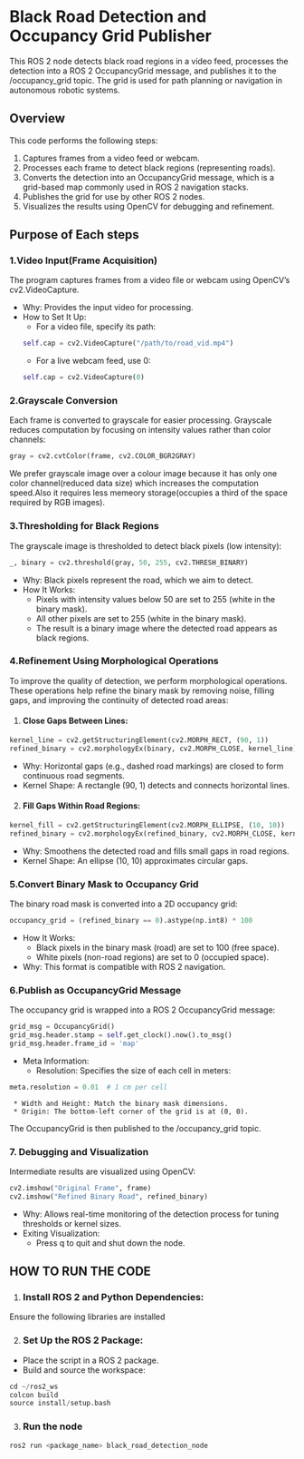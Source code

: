
# Black Road Detection and Occupancy Grid Publisher

This ROS 2 node detects black road regions in a video feed, processes the detection into a ROS 2 OccupancyGrid message, and publishes it to the /occupancy_grid topic. The grid is used for path planning or navigation in autonomous robotic systems.

## Overview
This code performs the following steps:

1. Captures frames from a video feed or webcam.
2. Processes each frame to detect black regions (representing roads).
3. Converts the detection into an OccupancyGrid message, which is a grid-based map commonly used in ROS 2 navigation stacks.
4. Publishes the grid for use by other ROS 2 nodes.
5. Visualizes the results using OpenCV for debugging and refinement.

## Purpose of Each steps
### 1.Video Input(Frame Acquisition)
The program captures frames from a video file or webcam using OpenCV’s cv2.VideoCapture.

* Why: Provides the input video for processing.
* How to Set It Up:
     * For a video file, specify its path:
     ```python
     self.cap = cv2.VideoCapture("/path/to/road_vid.mp4")

     ```
     * For a live webcam feed, use 0:
     ```python
     self.cap = cv2.VideoCapture(0)
     ```
### 2.Grayscale Conversion
Each frame is converted to grayscale for easier processing. Grayscale reduces computation by focusing on intensity values rather than color channels:
```python
gray = cv2.cvtColor(frame, cv2.COLOR_BGR2GRAY)

```
We prefer grayscale image over a colour image because it has only one color channel(reduced data size) which increases the computation speed.Also it requires less memeory storage(occupies a third of the space required by RGB images).
### 3.Thresholding for Black Regions
The grayscale image is thresholded to detect black pixels (low intensity):
```python
_, binary = cv2.threshold(gray, 50, 255, cv2.THRESH_BINARY)
```
* Why: Black pixels represent the road, which we aim to detect.
* How It Works:
     * Pixels with intensity values below 50 are set to 255 (white in the binary mask).
     * All other pixels are set to 255 (white in the binary mask).
     * The result is a binary image where the detected road appears as black regions.

### 4.Refinement Using Morphological Operations
To improve the quality of detection, we perform morphological operations. These operations help refine the binary mask by removing noise, filling gaps, and improving the continuity of detected road areas:
1. #### Close Gaps Between Lines:
```python
kernel_line = cv2.getStructuringElement(cv2.MORPH_RECT, (90, 1))
refined_binary = cv2.morphologyEx(binary, cv2.MORPH_CLOSE, kernel_line)
```
* Why: Horizontal gaps (e.g., dashed road markings) are closed to form continuous road segments.
* Kernel Shape: A rectangle (90, 1) detects and connects horizontal lines.
2. #### Fill Gaps Within Road Regions:
```python
kernel_fill = cv2.getStructuringElement(cv2.MORPH_ELLIPSE, (10, 10))
refined_binary = cv2.morphologyEx(refined_binary, cv2.MORPH_CLOSE, kernel_fill)

```
* Why: Smoothens the detected road and fills small gaps in road regions.
* Kernel Shape: An ellipse (10, 10) approximates circular gaps.

### 5.Convert Binary Mask to Occupancy Grid
The binary road mask is converted into a 2D occupancy grid:
```python
occupancy_grid = (refined_binary == 0).astype(np.int8) * 100
```

* How It Works:
     * Black pixels in the binary mask (road) are set to 100 (free space).
     * White pixels (non-road regions) are set to 0 (occupied space).
* Why: This format is compatible with ROS 2 navigation.

### 6.Publish as OccupancyGrid Message
The occupancy grid is wrapped into a ROS 2 OccupancyGrid message:
```python
grid_msg = OccupancyGrid()
grid_msg.header.stamp = self.get_clock().now().to_msg()
grid_msg.header.frame_id = 'map'
```
* Meta Information:
     * Resolution: Specifies the size of each cell in meters:
```python
meta.resolution = 0.01  # 1 cm per cell
```

     * Width and Height: Match the binary mask dimensions.
     * Origin: The bottom-left corner of the grid is at (0, 0).
The OccupancyGrid is then published to the /occupancy_grid topic.

### 7. Debugging and Visualization
Intermediate results are visualized using OpenCV:
```python
cv2.imshow("Original Frame", frame)
cv2.imshow("Refined Binary Road", refined_binary)
```
* Why: Allows real-time monitoring of the detection process for tuning thresholds or kernel sizes.
* Exiting Visualization:
     * Press q to quit and shut down the node.

## HOW TO RUN THE CODE
1. ### Install ROS 2 and Python Dependencies:
Ensure the following libraries are installed

2. ### Set Up the ROS 2 Package:
* Place the script in a ROS 2 package.
* Build and source the workspace:
```python
cd ~/ros2_ws
colcon build
source install/setup.bash
```
3. ### Run the node
```python
ros2 run <package_name> black_road_detection_node
```







